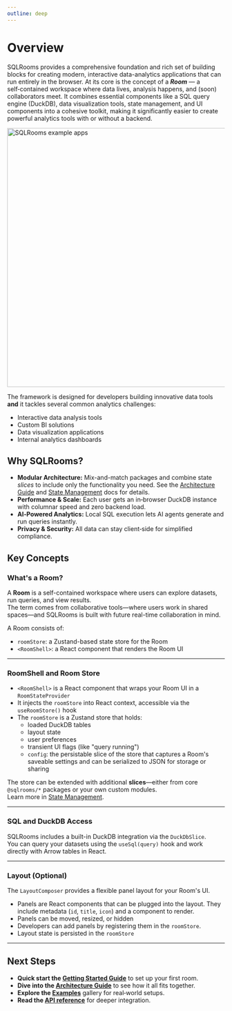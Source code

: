 ```yaml
---
outline: deep
---
```


# Overview

SQLRooms provides a comprehensive foundation and rich set of building blocks for creating modern, interactive data-analytics applications that can run entirely in the browser.
At its core is the concept of a **_Room_** — a self‑contained workspace where data lives, analysis happens, and (soon) collaborators meet. It combines essential components like a SQL query engine (DuckDB), data visualization tools, state management, and UI components into a cohesive toolkit, making it significantly easier to create powerful analytics tools with or without a backend.

<a href="/examples">
  <img src="/media/overview/collage.webp" alt="SQLRooms example apps" width=600>
</a>

The framework is designed for developers building innovative data tools **and** it tackles several common analytics challenges:

- Interactive data analysis tools
- Custom BI solutions
- Data visualization applications
- Internal analytics dashboards

## Why SQLRooms?

- **Modular Architecture:** Mix-and-match packages and combine state _slices_ to include only the functionality you need. See the [Architecture Guide](/architecture) and [State Management](/state-management) docs for details.
- **Performance & Scale:** Each user gets an in‑browser DuckDB instance with columnar speed and zero backend load.
- **AI‑Powered Analytics:** Local SQL execution lets AI agents generate and run queries instantly.
- **Privacy & Security:** All data can stay client‑side for simplified compliance.

## Key Concepts

### What's a Room?

A **Room** is a self-contained workspace where users can explore datasets, run queries, and view results.  
The term comes from collaborative tools—where users work in shared spaces—and SQLRooms is built with future real-time collaboration in mind.

A Room consists of:

- `roomStore`: a Zustand-based state store for the Room
- `<RoomShell>`: a React component that renders the Room UI

---

### RoomShell and Room Store

- `<RoomShell>` is a React component that wraps your Room UI in a `RoomStateProvider`
- It injects the `roomStore` into React context, accessible via the `useRoomStore()` hook
- The `roomStore` is a Zustand store that holds:
  - loaded DuckDB tables
  - layout state
  - user preferences
  - transient UI flags (like "query running")
  - `config`: the persistable slice of the store that captures a Room's saveable settings and can be serialized to JSON for storage or sharing

The store can be extended with additional **slices**—either from core `@sqlrooms/*` packages or your own custom modules.  
Learn more in [State Management](/state-management).

---

### SQL and DuckDB Access

SQLRooms includes a built-in DuckDB integration via the `DuckDbSlice`.  
You can query your datasets using the `useSql(query)` hook and work directly with Arrow tables in React.

---

### Layout (Optional)

The `LayoutComposer` provides a flexible panel layout for your Room's UI.

- Panels are React components that can be plugged into the layout. They include metadata (`id`, `title`, `icon`) and a component to render.
- Panels can be moved, resized, or hidden
- Developers can add panels by registering them in the `roomStore`.
- Layout state is persisted in the `roomStore`

---

## Next Steps

- **Quick start the [Getting Started Guide](/getting-started)** to set up your first room.
- **Dive into the [Architecture Guide](/architecture)** to see how it all fits together.
- **Explore the [Examples](/examples)** gallery for real‑world setups.
- **Read the [API reference](/api/room-shell/)** for deeper integration.
